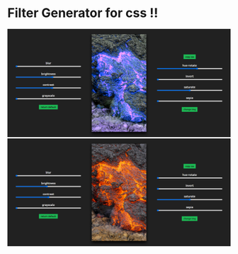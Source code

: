 # Filter Generator for css !!

<img src="./img/screencapture-dario-castiglione-github-io-css-filter-generator-2021-12-04-10_56_47.png">

<img src="./img/screencapture-dario-castiglione-github-io-css-filter-generator-2021-12-04-10_56_57.png">
